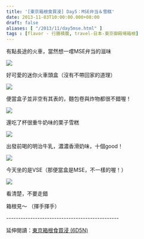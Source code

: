 ```yaml
---
title: '[東京箱根食買浸] Day5：MSE弁当＆雪糕'
date: 2013-11-03T10:00:00.000+08:00
draft: false
aliases: [ "/2013/11/day5mse.html" ]
tags : [flavor - 行膳積腹, travel-日本-東京御殿場箱根]
---
```


有點長途的火車，當然想一嚐MSE弁当的滋味  

![](/images/tokyo5a.jpg)

好可愛的迷你火車頭盒（沒有不帶回家的道理）  

![](/images/tokyo5a1.jpg)

便當盒子並非空有其表的，麵包卷與炸物都很不錯喔！  

![](/images/tokyo5a2.jpg)

還吃了杯很重牛奶味的栗子雪糕  

![](/images/tokyo5a3.jpg)

出發前喝的明治牛乳，濃濃香滑奶味，十個good！  

![](/images/tokyo5a4.jpg)

今天坐的是VSE（那便當盒是MSE，不一樣的喔！）  

![](/images/tokyo5a5.jpg)

看清楚，不要走錯  
  
  
箱根見～ （揮手揮手）  
  
\-----------------------------------------------  
  
延伸閱讀：[東京箱根食買浸 (6D5N)](https://hidie.net/tokyo6d5n/)
